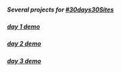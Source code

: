 ##### Several projects for [#30days30Sites](https://www.subscribepage.com/30days30sites)
##### [day 1 demo](http://htmlpreview.github.io/?https://github.com/moT01/30days30sites/blob/master/day1/index.html)
##### [day 2 demo](http://htmlpreview.github.io/?https://github.com/moT01/30days30sites/blob/master/day2/index.html)
##### [day 3 demo](https://30daysday3.glitch.me/)
